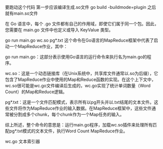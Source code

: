 要跑动这个代码 第一步应该编译生成.so文件
 go build -buildmode=plugin   之后就有main.so文件

 在 Go 语言中，每个 .go 文件都有自己的作用域，即使它们属于同一个包。因此，您需要在 main.go 文件中也定义或导入 KeyValue 类型。

 go run main.go wc.so pg*.txt 这个命令在Go语言的MapReduce框架中代表了启动一个MapReduce作业，其中：

go run main.go：这部分表示使用Go语言的运行命令来执行名为main.go的程序。

wc.so：这是一个动态链接库（在Unix系统中，共享库文件通常以.so为后缀），它包含了MapReduce作业中使用的Map和Reduce函数的实现。在这个上下文中，wc.so很可能是wc.go文件编译后生成的，wc.go实现了统计单词数量（Word Count）的Map和Reduce逻辑。

pg*.txt：这是一个文件匹配模式，表示所有以pg开头并以.txt结尾的文本文件。这些文件将作为MapReduce作业的输入数据。在MapReduce框架中，这些文件通常被分割成多个chunk，每个chunk作为一个Map任务的输入。

综上所述，整个命令的意思是：运行main.go程序，加载wc.so插件来处理所有匹配pg*.txt模式的文本文件，执行Word Count MapReduce作业。

wc.go  文本索引器